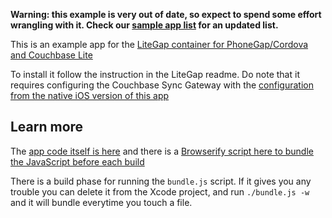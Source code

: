 **Warning: this example is very out of date, so expect to spend some effort wrangling with it.  Check our [sample app list](http://developer.couchbase.com/mobile/develop/samples/samples/index.html) for an updated list.**

This is an example app for the [LiteGap container for PhoneGap/Cordova and Couchbase Lite](https://github.com/couchbaselabs/LiteGap)

To install it follow the instruction in the LiteGap readme. Do note that it requires configuring the Couchbase Sync Gateway with the  [configuration from the native iOS version of this app](https://github.com/couchbaselabs/CouchChat-iOS/blob/master/sync-gateway-config.json)

## Learn more

The [app code itself is here](https://github.com/couchbaselabs/CouchChat-PhoneGap/blob/ios/www/js/app/controller.js) and there is a [Browserify script here to bundle the JavaScript before each build](https://github.com/couchbaselabs/CouchChat-PhoneGap/blob/ios/bundle.js)

There is a build phase for running the `bundle.js` script. If it gives you any trouble you can delete it from the Xcode project, and run `./bundle.js -w` and it will bundle everytime you touch a file.

